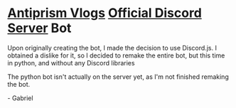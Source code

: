 # [Antiprism Vlogs](https://www.youtube.com/channel/UClmGXpXQnF5P7h3YxcYl_wQ) [Official Discord Server](https://discord.gg/t9aU7z7Jw9) Bot

Upon originally creating the bot, I made the decision to use Discord.js. I obtained a dislike for it, so I decided to remake the entire bot, but this time in python, and without any Discord libraries

The python bot isn't actually on the server yet, as I'm not finished remaking the bot.

\- Gabriel

